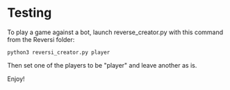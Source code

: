 # Testing 

To play a game against a bot, launch reverse_creator.py with this command from the Reversi folder:

```python3 reversi_creator.py player```

Then set one of the players to be "player" and leave another as is. 

Enjoy!
